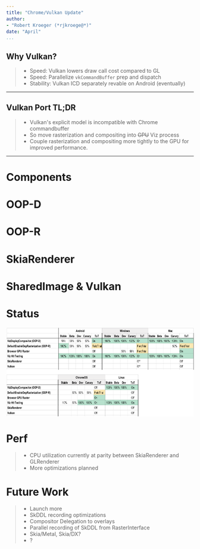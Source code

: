 ```yaml
---
title: "Chrome/Vulkan Update"
author:
- "Robert Kroeger (*rjkroege@*)"
date: "April"
...
```

<!--
pandoc -t dzslides -s slides.md  | sed 's/margin-top: 200px;/margin-top: 20px;/' > slides.html
-->

## Why Vulkan?
> - Speed: Vulkan lowers draw call cost compared to GL
> - Speed: Parallelize `vkCommandBuffer` prep and dispatch
> - Stability: Vulkan ICD separately revable on Android (eventually) 

----

## Vulkan Port TL;DR
> - Vulkan's explicit model is incompatible with Chrome commandbuffer
> - So move rasterization and compositing into <strike>GPU</strike> Viz process
> - Couple rasterization and compositing more tightly to the GPU for improved performance.

----

# Components

<!-- picture of moving compositor to the viz -->
<div style="text-align:center" >
  <object data="viz-components-viz.svg" height="220" alt="Viz Components"></object>
</div>


# OOP-D

<!-- picture of moving compositor to the viz -->
<div style="text-align:center" >
  <object data="viz-from-browser-yesno-oopd.svg" height="440" alt="With/Without OOPD"></object>
</div>

# OOP-R

<!-- picture of moving compositor to the viz -->
<div style="text-align:center" >
  <object data="viz-from-browser-yesno-oopr.svg" height="440" alt="With/Without OOPR"></object>
</div>

# SkiaRenderer

<!-- picture of moving compositor to the viz -->
<div style="text-align:center" >
  <object data="oopd-command-buffer-skddl.svg" height="440" alt="SkiaRenderer"></object>
</div>

# SharedImage & Vulkan

<!-- picture of moving compositor to the viz -->
<div style="text-align:center" >
  <object data="viz-inside-sharedimage.svg" height="440" alt="Viz Vulkan Details"></object>
</div>

# Status

<img src="progress.png" alt="progress" height="240"/>

# Perf
> - CPU utilization currently at parity between SkiaRenderer and GLRenderer
> - More optimizations planned

# Future Work
> - Launch more
> - SkDDL recording optimizations
> - Compositor Delegation to overlays
> - Parallel recording of SkDDL from RasterInterface
> - Skia/Metal, Skia/DX?
> - ?
